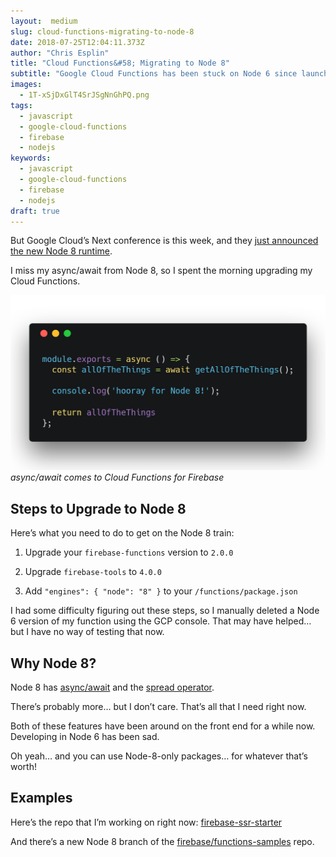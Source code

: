 ```yaml
---
layout:  medium
slug: cloud-functions-migrating-to-node-8
date: 2018-07-25T12:04:11.373Z
author: "Chris Esplin"
title: "Cloud Functions&#58; Migrating to Node 8"
subtitle: "Google Cloud Functions has been stuck on Node 6 since launch."
images:
  - 1T-xSjDxGlT4SrJSgNnGhPQ.png
tags:
  - javascript
  - google-cloud-functions
  - firebase
  - nodejs
keywords:
  - javascript
  - google-cloud-functions
  - firebase
  - nodejs
draft: true
---
```


But Google Cloud’s Next conference is this week, and they [just announced the new Node 8 runtime](https://twitter.com/GCPcloud/status/1021829577826398208).

I miss my async/await from Node 8, so I spent the morning upgrading my Cloud Functions.

![async/await comes to Cloud Functions for Firebase](./images/1T-xSjDxGlT4SrJSgNnGhPQ.png)*async/await comes to Cloud Functions for Firebase*

## Steps to Upgrade to Node 8

Here’s what you need to do to get on the Node 8 train:

1. Upgrade your `firebase-functions` version to `2.0.0`

1. Upgrade `firebase-tools` to `4.0.0`

1. Add `"engines": { "node": "8" }` to your `/functions/package.json`

I had some difficulty figuring out these steps, so I manually deleted a Node 6 version of my function using the GCP console. That may have helped… but I have no way of testing that now.

## Why Node 8?

Node 8 has [async/await](https://developer.mozilla.org/en-US/docs/Web/JavaScript/Reference/Statements/async_function) and the [spread operator](https://developer.mozilla.org/en-US/docs/Web/JavaScript/Reference/Operators/Spread_syntax).

There’s probably more… but I don’t care. That’s all that I need right now.

Both of these features have been around on the front end for a while now. Developing in Node 6 has been sad.

Oh yeah… and you can use Node-8-only packages… for whatever that’s worth!

## Examples

Here’s the repo that I’m working on right now: [firebase-ssr-starter](https://github.com/deltaepsilon/firebase-ssr-starter/tree/master/functions)

And there’s a new Node 8 branch of the [firebase/functions-samples](https://github.com/firebase/functions-samples/tree/Node-8) repo.